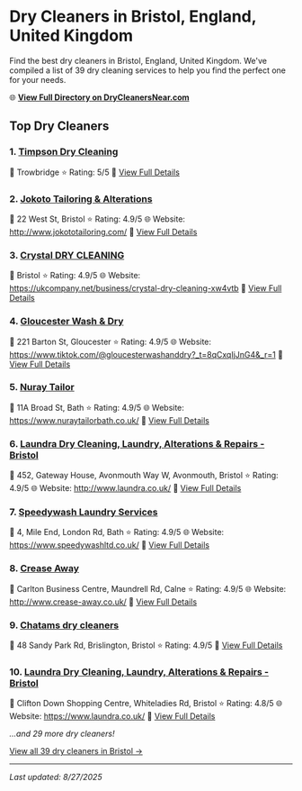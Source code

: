 # Dry Cleaners in Bristol, England, United Kingdom

Find the best dry cleaners in Bristol, England, United Kingdom. We've compiled a list of 39 dry cleaning services to help you find the perfect one for your needs.

🌐 **[View Full Directory on DryCleanersNear.com](https://drycleanersnear.com/city/United%20Kingdom/England/Bristol)**

## Top Dry Cleaners

### 1. [Timpson Dry Cleaning](https://drycleanersnear.com/dryCleaner/68a52c9a5ea1ca1ba63a53d8/timpson-dry-cleaning)
📍 Trowbridge
⭐ Rating: 5/5
🔗 [View Full Details](https://drycleanersnear.com/dryCleaner/68a52c9a5ea1ca1ba63a53d8/timpson-dry-cleaning)

### 2. [Jokoto Tailoring & Alterations](https://drycleanersnear.com/dryCleaner/68a52c745ea1ca1ba63a4e6a/jokoto-tailoring-alterations)
📍 22 West St, Bristol
⭐ Rating: 4.9/5
🌐 Website: http://www.jokototailoring.com/
🔗 [View Full Details](https://drycleanersnear.com/dryCleaner/68a52c745ea1ca1ba63a4e6a/jokoto-tailoring-alterations)

### 3. [Crystal DRY CLEANING](https://drycleanersnear.com/dryCleaner/68a52c7c5ea1ca1ba63a4f92/crystal-dry-cleaning)
📍 Bristol
⭐ Rating: 4.9/5
🌐 Website: https://ukcompany.net/business/crystal-dry-cleaning-xw4vtb
🔗 [View Full Details](https://drycleanersnear.com/dryCleaner/68a52c7c5ea1ca1ba63a4f92/crystal-dry-cleaning)

### 4. [Gloucester Wash & Dry](https://drycleanersnear.com/dryCleaner/68a52c925ea1ca1ba63a5045/gloucester-wash-dry)
📍 221 Barton St, Gloucester
⭐ Rating: 4.9/5
🌐 Website: https://www.tiktok.com/@gloucesterwashanddry?_t=8qCxqIjJnG4&_r=1
🔗 [View Full Details](https://drycleanersnear.com/dryCleaner/68a52c925ea1ca1ba63a5045/gloucester-wash-dry)

### 5. [Nuray Tailor](https://drycleanersnear.com/dryCleaner/68a52cc15ea1ca1ba63a54f8/nuray-tailor)
📍 11A Broad St, Bath
⭐ Rating: 4.9/5
🌐 Website: https://www.nuraytailorbath.co.uk/
🔗 [View Full Details](https://drycleanersnear.com/dryCleaner/68a52cc15ea1ca1ba63a54f8/nuray-tailor)

### 6. [Laundra Dry Cleaning, Laundry, Alterations & Repairs - Bristol](https://drycleanersnear.com/dryCleaner/68a52cc55ea1ca1ba63a5516/laundra-dry-cleaning-laundry-alterations-repairs-bristol)
📍 452, Gateway House, Avonmouth Way W, Avonmouth, Bristol
⭐ Rating: 4.9/5
🌐 Website: http://www.laundra.co.uk/
🔗 [View Full Details](https://drycleanersnear.com/dryCleaner/68a52cc55ea1ca1ba63a5516/laundra-dry-cleaning-laundry-alterations-repairs-bristol)

### 7. [Speedywash Laundry Services](https://drycleanersnear.com/dryCleaner/68a52cc95ea1ca1ba63a5534/speedywash-laundry-services)
📍 4, Mile End, London Rd, Bath
⭐ Rating: 4.9/5
🌐 Website: https://www.speedywashltd.co.uk/
🔗 [View Full Details](https://drycleanersnear.com/dryCleaner/68a52cc95ea1ca1ba63a5534/speedywash-laundry-services)

### 8. [Crease Away](https://drycleanersnear.com/dryCleaner/68a52cd55ea1ca1ba63a5593/crease-away)
📍 Carlton Business Centre, Maundrell Rd, Calne
⭐ Rating: 4.9/5
🌐 Website: http://www.crease-away.co.uk/
🔗 [View Full Details](https://drycleanersnear.com/dryCleaner/68a52cd55ea1ca1ba63a5593/crease-away)

### 9. [Chatams dry cleaners](https://drycleanersnear.com/dryCleaner/68a52ce45ea1ca1ba63a5609/chatams-dry-cleaners)
📍 48 Sandy Park Rd, Brislington, Bristol
⭐ Rating: 4.9/5
🔗 [View Full Details](https://drycleanersnear.com/dryCleaner/68a52ce45ea1ca1ba63a5609/chatams-dry-cleaners)

### 10. [Laundra Dry Cleaning, Laundry, Alterations & Repairs - Bristol](https://drycleanersnear.com/dryCleaner/68a52c6d5ea1ca1ba63a4d9b/laundra-dry-cleaning-laundry-alterations-repairs-bristol)
📍 Clifton Down Shopping Centre, Whiteladies Rd, Bristol
⭐ Rating: 4.8/5
🌐 Website: https://www.laundra.co.uk/
🔗 [View Full Details](https://drycleanersnear.com/dryCleaner/68a52c6d5ea1ca1ba63a4d9b/laundra-dry-cleaning-laundry-alterations-repairs-bristol)


*...and 29 more dry cleaners!*

[View all 39 dry cleaners in Bristol →](https://drycleanersnear.com/city/United%20Kingdom/England/Bristol)

---

*Last updated: 8/27/2025*
